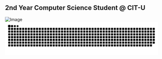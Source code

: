 <p align="center">

  <h2><b>2nd Year Computer Science Student @ CIT-U</b></h2>

  
  <img src="https://github.com/user-attachments/assets/53b493f0-4ee4-4277-9a28-25514705b8c5" alt="Image">

  <picture>
    <source media="(prefers-color-scheme: dark)" srcset="https://raw.githubusercontent.com/aaronjacalan/aaronjacalan/output/github-snake-dark.svg" />
    <source media="(prefers-color-scheme: light)" srcset="https://raw.githubusercontent.com/aaronjacalan/aaronjacalan/output/github-snake.svg" />
    <img alt="github-snake" src="https://raw.githubusercontent.com/aaronjacalan/aaronjacalan/output/github-snake.svg" />
  </picture>
  
</p>



